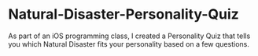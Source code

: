 # Natural-Disaster-Personality-Quiz
As part of an iOS programming class, I created a Personality Quiz that tells you which Natural Disaster fits your personality based on a few questions.
